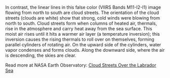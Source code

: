 In contrast, the linear lines in this false color (VIIRS Bands M11-I2-I1) image flowing from north to south are cloud streets. The orientation of the cloud streets (clouds are white) show that strong, cold winds were blowing from north to south. Cloud streets form when columns of heated air, thermals, rise in the atmosphere and carry heat away from the sea surface. This moist air rises until it hits a warmer air layer (a temperature inversion); this inversion causes the rising thermals to roll over on themselves, forming parallel cylinders of rotating air. On the upward side of the cylinders, water vapor condenses and forms clouds. Along the downward side, where the air is descending, the skies are clear.

Read more at NASA Earth Observatory: [Cloud Streets Over the Labrador Sea](https://earthobservatory.nasa.gov/images/146387/cloud-streets-over-the-labrador-sea)
